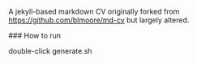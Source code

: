 
A jekyll-based markdown CV originally forked from https://github.com/blmoore/md-cv but largely altered.


### How to run 

double-click generate.sh